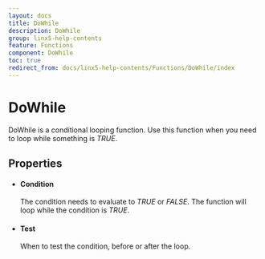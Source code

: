 ```yaml
---
layout: docs
title: DoWhile
description: DoWhile
group: linx5-help-contents
feature: Functions
component: DoWhile
toc: true
redirect_from: docs/linx5-help-contents/Functions/DoWhile/index
---
```

DoWhile
=======

DoWhile is a conditional looping function. Use this function when you
need to loop while something is *TRUE*.

Properties
----------

-  #### Condition

    The condition needs to evaluate to *TRUE* or *FALSE*. The function
    will loop while the condition is *TRUE*.

-  #### Test

    When to test the condition, before or after the loop.

